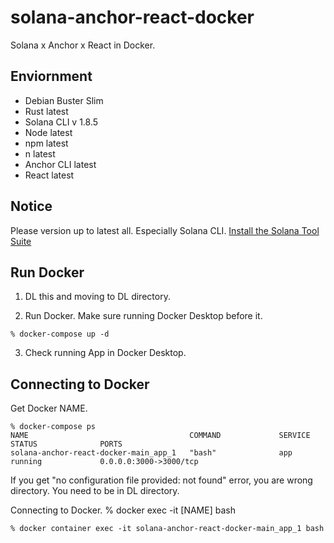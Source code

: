 # solana-anchor-react-docker
Solana x Anchor x React in Docker.

## Enviornment
- Debian Buster Slim
- Rust latest
- Solana CLI v 1.8.5
- Node latest
- npm latest
- n latest
- Anchor CLI latest
- React latest

## Notice
Please version up to latest all. Especially Solana CLI.
[Install the Solana Tool Suite](https://docs.solana.com/cli/install-solana-cli-tools)

## Run Docker
1. DL this and moving to DL directory.

2. Run Docker. Make sure running Docker Desktop before it.
```
% docker-compose up -d
```

3. Check running App in Docker Desktop.

## Connecting to Docker
Get Docker NAME.
```
% docker-compose ps
NAME                                    COMMAND             SERVICE             STATUS              PORTS
solana-anchor-react-docker-main_app_1   "bash"              app                 running             0.0.0.0:3000->3000/tcp
```

If you get "no configuration file provided: not found" error, you are wrong directory. You need to be in DL directory.

Connecting to Docker.
% docker exec -it [NAME] bash
```
% docker container exec -it solana-anchor-react-docker-main_app_1 bash
```
